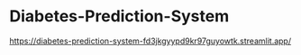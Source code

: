 # Diabetes-Prediction-System
https://diabetes-prediction-system-fd3jkgyypd9kr97guyowtk.streamlit.app/
